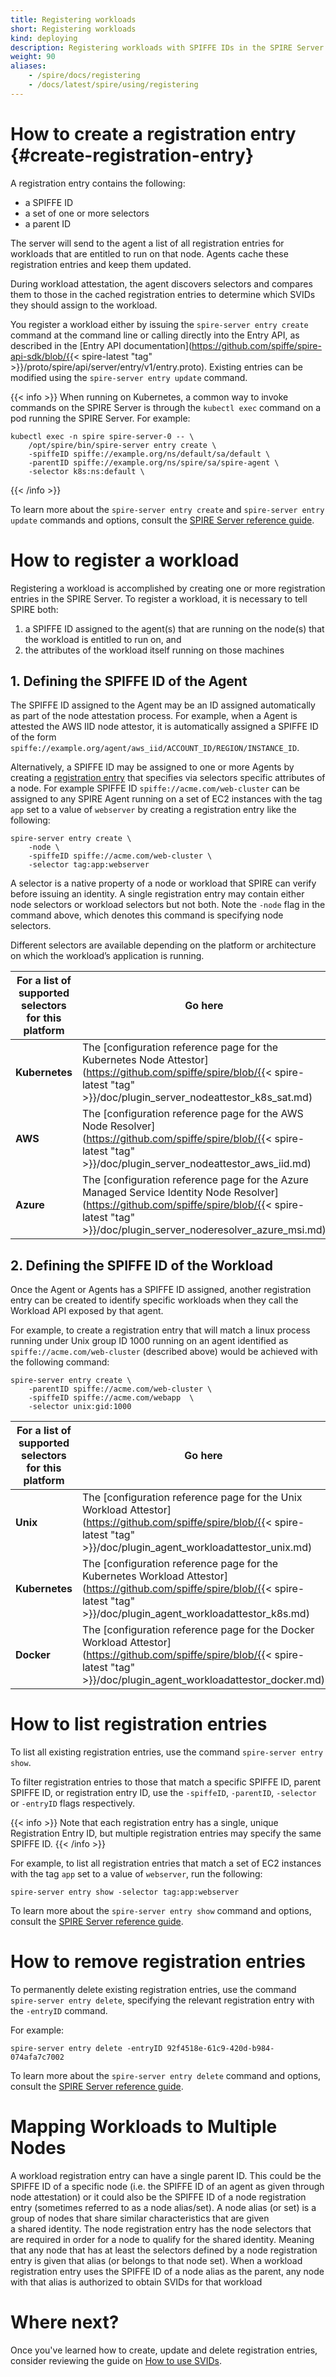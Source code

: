 ```yaml
---
title: Registering workloads
short: Registering workloads
kind: deploying
description: Registering workloads with SPIFFE IDs in the SPIRE Server
weight: 90
aliases:
    - /spire/docs/registering
    - /docs/latest/spire/using/registering
---
```


# How to create a registration entry {#create-registration-entry}

A registration entry contains the following:

* a SPIFFE ID 
* a set of one or more selectors
* a parent ID 

The server will send to the agent a list of all registration entries for workloads that are entitled to run on that node. Agents cache these registration entries and keep them updated. 

During workload attestation, the agent discovers selectors and compares them to those in the cached registration entries to determine which SVIDs they should assign to the workload.  

You register a workload either by issuing the `spire-server entry create` command at the command line or calling directly into the Entry API, as described in the [Entry API documentation](https://github.com/spiffe/spire-api-sdk/blob/{{< spire-latest "tag" >}}/proto/spire/api/server/entry/v1/entry.proto). Existing entries can be modified using the `spire-server entry update` command.

{{< info >}}
When running on Kubernetes, a common way to invoke commands on the SPIRE Server is through the `kubectl exec` command on a pod running the SPIRE Server. For example:
```
kubectl exec -n spire spire-server-0 -- \
    /opt/spire/bin/spire-server entry create \
    -spiffeID spiffe://example.org/ns/default/sa/default \
    -parentID spiffe://example.org/ns/spire/sa/spire-agent \
    -selector k8s:ns:default \
```
{{< /info >}}

To learn more about the `spire-server entry create` and `spire-server entry update` commands and options, consult the [SPIRE Server reference guide](/docs/latest/deploying/spire_server/).

# How to register a workload

Registering a workload is accomplished by creating one or more registration entries in the SPIRE Server. To register a workload, it is necessary to tell SPIRE both:

1.  a SPIFFE ID assigned to the agent(s) that are running on the node(s) that the workload is entitled to run on, and
1.  the attributes of the workload itself running on those machines

## 1. Defining the SPIFFE ID of the Agent

The SPIFFE ID assigned to the Agent may be an ID assigned automatically as part of the node attestation process. For example, when a Agent is attested the AWS IID node attestor, it is automatically assigned a SPIFFE ID of the form `spiffe://example.org/agent/aws_iid/ACCOUNT_ID/REGION/INSTANCE_ID`.

Alternatively, a SPIFFE ID may be assigned to one or more Agents by creating a [registration entry](#create-registration-entry) that specifies via selectors specific attributes of a node. For example SPIFFE ID `spiffe://acme.com/web-cluster` can be assigned to any SPIRE Agent running on a set of EC2 instances with the tag `app` set to a value of `webserver` by creating a registration entry like the following:

```
spire-server entry create \ 
    -node \
    -spiffeID spiffe://acme.com/web-cluster \
    -selector tag:app:webserver
```

A selector is a native property of a node or workload that SPIRE can verify before issuing an identity.  A single registration entry may contain either node selectors or workload selectors but not both. Note the `-node` flag in the command above, which denotes this command is specifying node selectors.

Different selectors are available depending on the platform or architecture on which the workload’s application is running.

| For a list of supported selectors for this platform | Go here |
| ---------------- | ----------- |
| **Kubernetes**       | The [configuration reference page for the Kubernetes Node Attestor](https://github.com/spiffe/spire/blob/{{< spire-latest "tag" >}}/doc/plugin_server_nodeattestor_k8s_sat.md)
| **AWS**       | The [configuration reference page for the AWS Node Resolver](https://github.com/spiffe/spire/blob/{{< spire-latest "tag" >}}/doc/plugin_server_nodeattestor_aws_iid.md)
| **Azure**       | The [configuration reference page for the Azure Managed Service Identity Node Resolver](https://github.com/spiffe/spire/blob/{{< spire-latest "tag" >}}/doc/plugin_server_noderesolver_azure_msi.md)

## 2. Defining the SPIFFE ID of the Workload

Once the Agent or Agents has a SPIFFE ID assigned, another registration entry can be created to identify specific workloads when they call the Workload API exposed by that agent.

For example, to create a registration entry that will match a linux process running under Unix group ID 1000 running on an agent identified as `spiffe://acme.com/web-cluster` (described above) would be achieved with the following command:

```
spire-server entry create \
    -parentID spiffe://acme.com/web-cluster \
    -spiffeID spiffe://acme.com/webapp  \
    -selector unix:gid:1000
```

| For a list of supported selectors for this platform | Go here |
| ---------------- | ----------- |
| **Unix**       | The [configuration reference page for the Unix Workload Attestor](https://github.com/spiffe/spire/blob/{{< spire-latest "tag" >}}/doc/plugin_agent_workloadattestor_unix.md)
| **Kubernetes** | The [configuration reference page for the Kubernetes Workload Attestor](https://github.com/spiffe/spire/blob/{{< spire-latest "tag" >}}/doc/plugin_agent_workloadattestor_k8s.md)
| **Docker** | The [configuration reference page for the Docker Workload Attestor](https://github.com/spiffe/spire/blob/{{< spire-latest "tag" >}}/doc/plugin_agent_workloadattestor_docker.md)

# How to list registration entries

To list all existing registration entries, use the command `spire-server entry show`.

To filter registration entries to those that match a specific SPIFFE ID, parent SPIFFE ID, or registration entry ID, use the `-spiffeID`, `-parentID`, `-selector` or `-entryID` flags respectively.

{{< info >}}
Note that each registration entry has a single, unique Registration Entry ID, but multiple registration entries may specify the same SPIFFE ID.
{{< /info >}}

For example, to list all registration entries that match a set of EC2 instances with the tag `app` set to a value of `webserver`, run the following:

```
spire-server entry show -selector tag:app:webserver
```

To learn more about the `spire-server entry show` command and options, consult the [SPIRE Server reference guide](/docs/latest/deploying/spire_server/).

# How to remove registration entries

To permanently delete existing registration entries, use the command `spire-server entry delete`, specifying the relevant registration entry with the `-entryID` command. 

For example:

```
spire-server entry delete -entryID 92f4518e-61c9-420d-b984-074afa7c7002
```

To learn more about the `spire-server entry delete` command and options, consult the [SPIRE Server reference guide](/docs/latest/deploying/spire_server/).

# Mapping Workloads to Multiple Nodes

A workload registration entry can have a single parent ID. This could be the SPIFFE ID of a specific node (i.e. the SPIFFE ID of an agent as given through node attestation) or it could also be the SPIFFE ID of a node registration entry (sometimes referred to as a node alias/set). A node alias (or set) is a group of nodes that share similar characteristics that are given a shared identity. The node registration entry has the node selectors that are required in order for a node to qualify for the shared identity. Meaning that any node that has at least the selectors defined by a node registration entry is given that alias (or belongs to that node set). When a workload registration entry uses the SPIFFE ID of a node alias as the parent, any node with that alias is authorized to obtain SVIDs for that workload

# Where next?

Once you've learned how to create, update and delete registration entries, consider reviewing the guide on [How to use SVIDs](/docs/latest/spire/developing/svids/).
